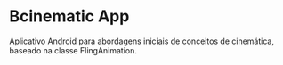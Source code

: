 # Bcinematic App

Aplicativo Android para abordagens iniciais de conceitos de cinemática, baseado na classe FlingAnimation.
